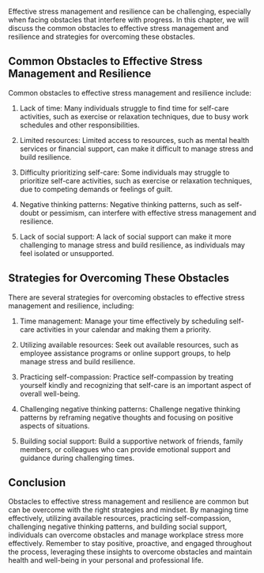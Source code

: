 
Effective stress management and resilience can be challenging, especially when facing obstacles that interfere with progress. In this chapter, we will discuss the common obstacles to effective stress management and resilience and strategies for overcoming these obstacles.

Common Obstacles to Effective Stress Management and Resilience
--------------------------------------------------------------

Common obstacles to effective stress management and resilience include:

1. Lack of time: Many individuals struggle to find time for self-care activities, such as exercise or relaxation techniques, due to busy work schedules and other responsibilities.

2. Limited resources: Limited access to resources, such as mental health services or financial support, can make it difficult to manage stress and build resilience.

3. Difficulty prioritizing self-care: Some individuals may struggle to prioritize self-care activities, such as exercise or relaxation techniques, due to competing demands or feelings of guilt.

4. Negative thinking patterns: Negative thinking patterns, such as self-doubt or pessimism, can interfere with effective stress management and resilience.

5. Lack of social support: A lack of social support can make it more challenging to manage stress and build resilience, as individuals may feel isolated or unsupported.

Strategies for Overcoming These Obstacles
-----------------------------------------

There are several strategies for overcoming obstacles to effective stress management and resilience, including:

1. Time management: Manage your time effectively by scheduling self-care activities in your calendar and making them a priority.

2. Utilizing available resources: Seek out available resources, such as employee assistance programs or online support groups, to help manage stress and build resilience.

3. Practicing self-compassion: Practice self-compassion by treating yourself kindly and recognizing that self-care is an important aspect of overall well-being.

4. Challenging negative thinking patterns: Challenge negative thinking patterns by reframing negative thoughts and focusing on positive aspects of situations.

5. Building social support: Build a supportive network of friends, family members, or colleagues who can provide emotional support and guidance during challenging times.

Conclusion
----------

Obstacles to effective stress management and resilience are common but can be overcome with the right strategies and mindset. By managing time effectively, utilizing available resources, practicing self-compassion, challenging negative thinking patterns, and building social support, individuals can overcome obstacles and manage workplace stress more effectively. Remember to stay positive, proactive, and engaged throughout the process, leveraging these insights to overcome obstacles and maintain health and well-being in your personal and professional life.

